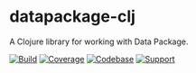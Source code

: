 # datapackage-clj
A Clojure library for working with Data Package.

[![Build](https://travis-ci.org/frictionlessdata/datapackage-clj.svg?branch=master)](https://travis-ci.org/frictionlessdata/datapackage-clj)
[![Coverage](https://coveralls.io/repos/github/frictionlessdata/datapackage-clj/badge.svg?branch=master)](https://coveralls.io/github/frictionlessdata/datapackage-clj?branch=master)
[![Codebase](https://img.shields.io/badge/codebase-github-brightgreen)](https://github.com/frictionlessdata/datapackage-clj)
[![Support](https://img.shields.io/badge/support-discord-brightgreen)](https://discordapp.com/invite/Sewv6av)
